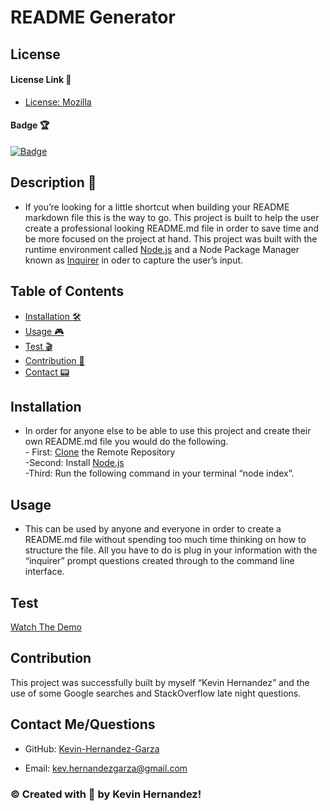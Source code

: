 # README Generator

## License

#### License Link 🎫

- [License: Mozilla](https://choosealicense.com/licenses/mpl-2.0/)

#### Badge 🏆

[![Badge](https://img.shields.io/badge/license-Mozilla-brightgreen/)](https://img.shields.io/badge/license-Mozilla-brightgreen/)

## Description 📖

- If you’re looking for a little shortcut when building your README markdown file this is the way to go. This project is built to help the user create a professional looking README.md file in order to save time and be more focused on the project at hand. This project was built with the runtime environment called [Node.js](https://nodejs.org/en/) and a Node Package Manager known as [Inquirer](https://www.npmjs.com/package/inquirer) in oder to capture the user’s input.

## Table of Contents

- [Installation 🛠](#installation)
- [Usage 🎮](#usage)
- [Test 🎬](#test)
- [Contribution 👾](#contribution)
- [Contact 📟](#contact-me/questions)

## Installation

- In order for anyone else to be able to use this project and create their own README.md file you would do the following. <br/> - First: [Clone](git@github.com:Kevin-Hernandez-Garza/read-me.git) the Remote Repository <br/> -Second: Install [Node.js](https://nodejs.org/en/) <br/> -Third: Run the following command in your terminal “node index”.

## Usage

- This can be used by anyone and everyone in order to create a README.md file without spending too much time thinking on how to structure the file. All you have to do is plug in your information with the “inquirer” prompt questions created through to the command line interface.

## Test

[Watch The Demo](https://watch.screencastify.com/v/9hCjYUo2F2ocDPXkD6hV)

## Contribution

This project was successfully built by myself “Kevin Hernandez” and the use of some Google searches and StackOverflow late night questions.

## Contact Me/Questions

- GitHub: [Kevin-Hernandez-Garza](https://github.com/Kevin-Hernandez-Garza)

- Email: [kev.hernandezgarza@gmail.com](mailto:kev.hernandezgarza@gmail.com)

### © Created with 💜 by Kevin Hernandez!
